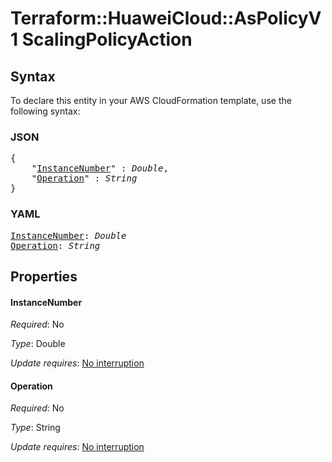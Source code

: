 # Terraform::HuaweiCloud::AsPolicyV1 ScalingPolicyAction

## Syntax

To declare this entity in your AWS CloudFormation template, use the following syntax:

### JSON

<pre>
{
    "<a href="#instancenumber" title="InstanceNumber">InstanceNumber</a>" : <i>Double</i>,
    "<a href="#operation" title="Operation">Operation</a>" : <i>String</i>
}
</pre>

### YAML

<pre>
<a href="#instancenumber" title="InstanceNumber">InstanceNumber</a>: <i>Double</i>
<a href="#operation" title="Operation">Operation</a>: <i>String</i>
</pre>

## Properties

#### InstanceNumber

_Required_: No

_Type_: Double

_Update requires_: [No interruption](https://docs.aws.amazon.com/AWSCloudFormation/latest/UserGuide/using-cfn-updating-stacks-update-behaviors.html#update-no-interrupt)

#### Operation

_Required_: No

_Type_: String

_Update requires_: [No interruption](https://docs.aws.amazon.com/AWSCloudFormation/latest/UserGuide/using-cfn-updating-stacks-update-behaviors.html#update-no-interrupt)

